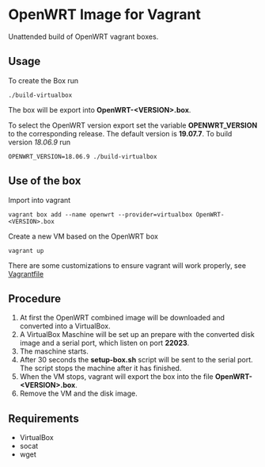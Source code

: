 # OpenWRT Image for Vagrant 

Unattended build of OpenWRT vagrant boxes.

## Usage

To create the Box run

```
./build-virtualbox
```

The box will be export into **OpenWRT-&lt;VERSION>.box**.

To select the OpenWRT version export set the variable **OPENWRT_VERSION** to the corresponding release. The default version is **19.07.7**. To build version *18.06.9* run

```
OPENWRT_VERSION=18.06.9 ./build-virtualbox
```

## Use of the box

Import into vagrant

```
vagrant box add --name openwrt --provider=virtualbox OpenWRT-<VERSION>.box
```

Create a new VM based on the OpenWRT box

```
vagrant up
```

There are some customizations to ensure vagrant will work properly, see [Vagrantfile](Vagrantfile)

## Procedure

1. At first the OpenWRT combined image will be downloaded and converted into a VirtualBox.
2. A VirtualBox Maschine will be set up an prepare with the converted disk image and a serial port, which listen on port **22023**.
3. The maschine starts.
4. After 30 seconds the **setup-box.sh** script will be sent to the serial port. The script stops the machine after it has finished.
5. When the VM stops, vagrant will export the box into the file **OpenWRT-&lt;VERSION>.box**.
6. Remove the VM and the disk image.


## Requirements

* VirtualBox
* socat
* wget
